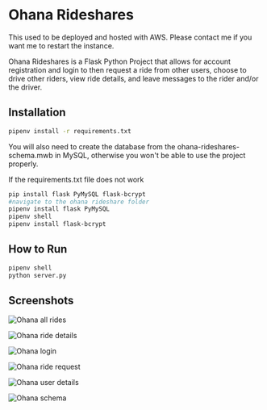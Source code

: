 # Ohana Rideshares

This used to be deployed and hosted with AWS. Please contact me if you want me to restart the instance.

Ohana Rideshares is a Flask Python Project that allows for account registration and login to then request a ride from other users, choose to drive other riders, view ride details, and leave messages to the rider and/or the driver.

## Installation

```bash
pipenv install -r requirements.txt
```

You will also need to create the database from the ohana-rideshares-schema.mwb in MySQL, otherwise you won't be able to use the project properly.

If the requirements.txt file does not work

```bash
pip install flask PyMySQL flask-bcrypt
#navigate to the ohana rideshare folder
pipenv install flask PyMySQL
pipenv shell
pipenv install flask-bcrypt
```

## How to Run

```bash
pipenv shell
python server.py
```

## Screenshots

![Ohana all rides](https://github.com/alexandervice/ohana-rideshares-deploy-flask/blob/main/images/ohana-all-rides.png)

![Ohana ride details](https://github.com/alexandervice/ohana-rideshares-deploy-flask/blob/main/images/ohana-ride-details.png)

![Ohana login](https://github.com/alexandervice/ohana-rideshares-deploy-flask/blob/main/images/ohana-login.png)

![Ohana ride request](https://github.com/alexandervice/ohana-rideshares-deploy-flask/blob/main/images/ohana-ride-request.png)

![Ohana user details](https://github.com/alexandervice/ohana-rideshares-deploy-flask/blob/main/images/ohana-user-info.png)

![Ohana schema](https://github.com/alexandervice/ohana-rideshares-deploy-flask/blob/main/images/ohana-schema.png)
